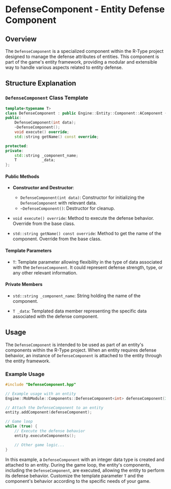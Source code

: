 # DefenseComponent - Entity Defense Component

## Overview

The `DefenseComponent` is a specialized component within the R-Type project designed to manage the defense attributes of entities. This component is part of the game's entity framework, providing a modular and extensible way to handle various aspects related to entity defense.

## Structure Explanation

### `DefenseComponent` Class Template

```cpp
template<typename T>
class DefenseComponent : public Engine::Entity::Component::AComponent {
public:
    DefenseComponent(int data);
    ~DefenseComponent();
    void execute() override;
    std::string getName() const override;

protected:
private:
    std::string _component_name;
    T           _data;
};
```

#### Public Methods

- **Constructor and Destructor**:
  - `DefenseComponent(int data)`: Constructor for initializing the `DefenseComponent` with relevant data.
  - `~DefenseComponent()`: Destructor for cleanup.

- `void execute() override`: Method to execute the defense behavior. Override from the base class.

- `std::string getName() const override`: Method to get the name of the component. Override from the base class.

#### Template Parameters

- `T`: Template parameter allowing flexibility in the type of data associated with the `DefenseComponent`. It could represent defense strength, type, or any other relevant information.

#### Private Members

- `std::string _component_name`: String holding the name of the component.

- `T _data`: Templated data member representing the specific data associated with the defense component.

## Usage

The `DefenseComponent` is intended to be used as part of an entity's components within the R-Type project. When an entity requires defense behavior, an instance of `DefenseComponent` is attached to the entity through the entity framework.

### Example Usage

```cpp
#include "DefenseComponent.hpp"

// Example usage with an entity
Engine::MobModule::Components::DefenseComponent<int> defenseComponent(30);

// Attach the DefenseComponent to an entity
entity.addComponent(defenseComponent);

// Game loop
while (true) {
    // Execute the defense behavior
    entity.executeComponents();

    // Other game logic...
}
```

In this example, a `DefenseComponent` with an integer data type is created and attached to an entity. During the game loop, the entity's components, including the `DefenseComponent`, are executed, allowing the entity to perform its defense behavior. Customize the template parameter `T` and the component's behavior according to the specific needs of your game.